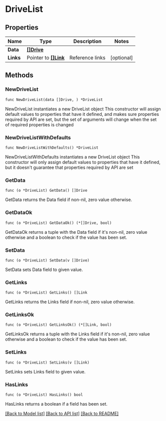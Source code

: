 # DriveList

## Properties

Name | Type | Description | Notes
------------ | ------------- | ------------- | -------------
**Data** | [**[]Drive**](Drive.md) |  | 
**Links** | Pointer to [**[]Link**](Link.md) | Reference links | [optional] 

## Methods

### NewDriveList

`func NewDriveList(data []Drive, ) *DriveList`

NewDriveList instantiates a new DriveList object
This constructor will assign default values to properties that have it defined,
and makes sure properties required by API are set, but the set of arguments
will change when the set of required properties is changed

### NewDriveListWithDefaults

`func NewDriveListWithDefaults() *DriveList`

NewDriveListWithDefaults instantiates a new DriveList object
This constructor will only assign default values to properties that have it defined,
but it doesn't guarantee that properties required by API are set

### GetData

`func (o *DriveList) GetData() []Drive`

GetData returns the Data field if non-nil, zero value otherwise.

### GetDataOk

`func (o *DriveList) GetDataOk() (*[]Drive, bool)`

GetDataOk returns a tuple with the Data field if it's non-nil, zero value otherwise
and a boolean to check if the value has been set.

### SetData

`func (o *DriveList) SetData(v []Drive)`

SetData sets Data field to given value.


### GetLinks

`func (o *DriveList) GetLinks() []Link`

GetLinks returns the Links field if non-nil, zero value otherwise.

### GetLinksOk

`func (o *DriveList) GetLinksOk() (*[]Link, bool)`

GetLinksOk returns a tuple with the Links field if it's non-nil, zero value otherwise
and a boolean to check if the value has been set.

### SetLinks

`func (o *DriveList) SetLinks(v []Link)`

SetLinks sets Links field to given value.

### HasLinks

`func (o *DriveList) HasLinks() bool`

HasLinks returns a boolean if a field has been set.


[[Back to Model list]](../README.md#documentation-for-models) [[Back to API list]](../README.md#documentation-for-api-endpoints) [[Back to README]](../README.md)


